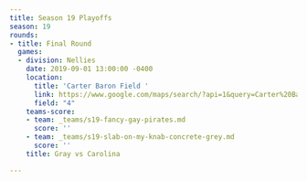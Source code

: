 ```yaml
---
title: Season 19 Playoffs
season: 19
rounds:
- title: Final Round
  games:
  - division: Nellies
    date: 2019-09-01 13:00:00 -0400
    location:
      title: 'Carter Baron Field '
      link: https://www.google.com/maps/search/?api=1&query=Carter%20Barron%20Soccer%20Fields%2C%201698%20Kennedy%20St%20NW%2C%20Washington%2C%20DC&query_place_id=ChIJcfbbn0PIt4kRpq-C2sXmS_M
      field: "4"
    teams-score:
    - team: _teams/s19-fancy-gay-pirates.md
      score: ''
    - team: _teams/s19-slab-on-my-knab-concrete-grey.md
      score: ''
    title: Gray vs Carolina

---
```

